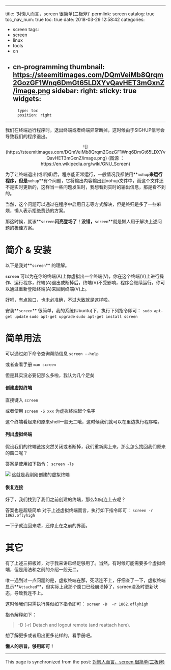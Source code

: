 
---
title: '对懒人而言，screen 很简单(三板斧)'
permlink: screen
catalog: true
toc_nav_num: true
toc: true
date: 2018-03-29 12:58:42
categories:
- screen
tags:
- screen
- linux
- tools
- cn
- cn-programming
thumbnail: https://steemitimages.com/DQmVeiMb8Qrqm2GozGF1Wnq6DmGt65LDXYvQavHET3mGxnZ/image.png
sidebar:
    right:
        sticky: true
widgets:
    -
        type: toc
        position: right
---


我们在终端运行程序时，退出终端或者终端异常断掉，这时候由于SIGHUP信号会导致我们的程序退出。

<center>![](https://steemitimages.com/DQmVeiMb8Qrqm2GozGF1Wnq6DmGt65LDXYvQavHET3mGxnZ/image.png)
(图源 ：https://en.wikipedia.org/wiki/GNU_Screen)</center>

为了让终端退出(或断掉)后，程序能正常运行，一般情况我都使用**`nohup`**来运行程序，但是**`nohup`**有个问题，它将输出内容输出到nohup文件中，而这个文件还不是实时更新的，这样当一些问题发生时，我想看到实时的输出信息，那是看不到的。

当然，这个问题可以通过在程序中启用日志等方式解决，但是终归是多了一些麻烦，懒人表示拒绝费劲的方案。

那这时候，就该**`screen`**闪亮登场了！没错，**`screen`**就是懒人用于解决上述问题的极佳方案。

# 简介 & 安装

以下是我对**`screen`** 的理解。

**`screen`** 可以为在你的终端(A)上你虚拟出一个终端(V)，你在这个终端(V)上进行操作、运行程序，终端(A)退出或断掉后，终端(V)不受影响，程序会继续运行。你可以通过重新登陆终端(A)来回到终端(V)上。

好吧，有点拗口，也未必准确，不过大致就是这样啦。

安装**`screen`** 很简单，我的系统(Ubuntu)下，执行下列指令即可：
`sudo apt-get update`
`sudo apt-get upgrade`
`sudo apt-get install screen`

# 简单用法

可以通过如下命令查询帮助信息
`screen --help`

或者查看手册
`man screen`

但是其实没必要记那么多啦，我认为几个足矣

#### 创建虚拟终端

直接键入
`screen`

或者使用
`screen -S xxx`
为虚拟终端起个名字

这个终端看起来和原来shell一般无二哦，这时候我们就可以在里边执行程序喽。

#### 列出虚拟终端

假设我们的终端链接突然关闭或者断掉，我们重新爬上来，那么怎么找回我们原来的窗口呢？

答案是使用如下指令：
`screen -ls`

![](https://steemitimages.com/DQmajTc4zAPEqEmdn8Dncn9LXpyKGBvza1gjhtgXnVzeG6R/image.png)
这就是我刚刚创建的虚拟终端

#### 恢复连接

好了，我们找到了我们之前创建的终端，那么如何连上去呢？

答案也是超级简单
对于上述虚拟终端而言，执行如下指令即可：
`screen -r 1862.oflyhigh`

一下子就连回来喽，还停止在之前的界面。

# 其它

有了上述三把板斧，对于我来讲已经足够用了。当然，有时候可能需要多个虚拟终端，但是用法和之前的介绍一般无二。

唯一遇到过一点问题的是，虚拟终端在那，死活连不上，仔细查了一下，虚拟终端显示**`Attached`**，但实际上我那个窗口已经崩溃掉了，screen没及时更新状态，导致我连不上。

这时候我们只需执行类似如下指令即可：
`screen -D  -r 1862.oflyhigh`

指令解释如下：
>-D (-r)       Detach and logout remote (and reattach here).

想了解更多或者用出更多花样的，看手册吧。

**懒人的宗旨，够用即可！**

- - -

This page is synchronized from the post: [对懒人而言，screen 很简单(三板斧)](https://steemit.com/@oflyhigh/screen)
